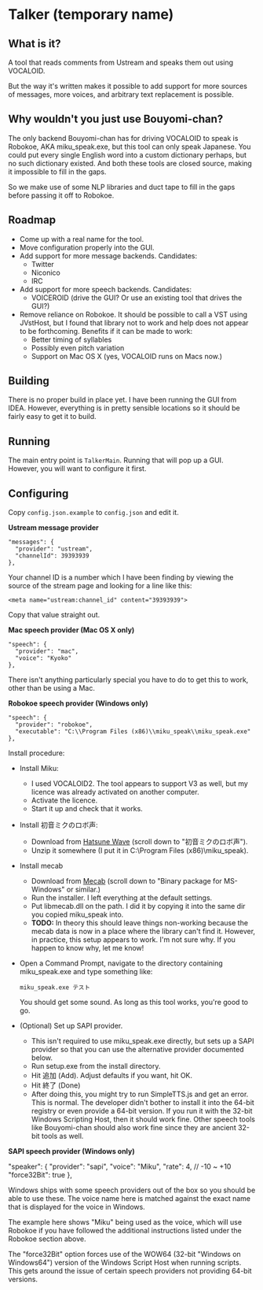Talker (temporary name)
=======================

What is it?
-----------

A tool that reads comments from Ustream and speaks them out using VOCALOID.

But the way it's written makes it possible to add support for more sources of messages,
more voices, and arbitrary text replacement is possible.

Why wouldn't you just use Bouyomi-chan?
---------------------------------------

The only backend Bouyomi-chan has for driving VOCALOID to speak is Robokoe, AKA miku_speak.exe,
but this tool can only speak Japanese. You could put every single English word into a custom
dictionary perhaps, but no such dictionary existed.
And both these tools are closed source, making it impossible to fill in the gaps.

So we make use of some NLP libraries and duct tape to fill in the gaps before passing it off to
Robokoe.

Roadmap
-------

* Come up with a real name for the tool.
* Move configuration properly into the GUI.
* Add support for more message backends. Candidates:
    * Twitter
    * Niconico
    * IRC
* Add support for more speech backends. Candidates:
    * VOICEROID (drive the GUI? Or use an existing tool that drives the GUI?)
* Remove reliance on Robokoe. It should be possible to call a VST using JVstHost,
  but I found that library not to work and help does not appear to be forthcoming.
  Benefits if it can be made to work:
    * Better timing of syllables
    * Possibly even pitch variation
    * Support on Mac OS X (yes, VOCALOID runs on Macs now.)

Building
--------

There is no proper build in place yet. I have been running the GUI from IDEA.
However, everything is in pretty sensible locations so it should be fairly easy to get it to build.

Running
-------

The main entry point is `TalkerMain`. Running that will pop up a GUI. However, you will want to configure it first.

Configuring
-----------

Copy `config.json.example` to `config.json` and edit it.

**Ustream message provider**

    "messages": {
      "provider": "ustream",
      "channelId": 39393939
    },

Your channel ID is a number which I have been finding by viewing the source of the stream page and looking for a line like this:

    <meta name="ustream:channel_id" content="39393939">

Copy that value straight out.

**Mac speech provider (Mac OS X only)**

    "speech": {
      "provider": "mac",
      "voice": "Kyoko"
    },

There isn't anything particularly special you have to do to get this to work, other than be using a Mac.

**Robokoe speech provider (Windows only)**

    "speech": {
      "provider": "robokoe",
      "executable": "C:\\Program Files (x86)\\miku_speak\\miku_speak.exe"
    },

Install procedure:

* Install Miku:
    * I used VOCALOID2. The tool appears to support V3 as well, but my licence was already activated on another computer.
    * Activate the licence.
    * Start it up and check that it works.
* Install 初音ミクのロボ声:
    * Download from [Hatsune Wave](http://www.geocities.jp/hatsune_wave/) (scroll down to "初音ミクのロボ声").
    * Unzip it somewhere (I put it in C:\Program Files (x86)\miku_speak\).
* Install mecab
    * Download from [Mecab](http://mecab.googlecode.com/svn/trunk/mecab/doc/index.html) (scroll down to "Binary package for MS-Windows" or similar.)
    * Run the installer. I left everything at the default settings.
    * Put libmecab.dll on the path. I did it by copying it into the same dir you copied miku_speak into.
    * **TODO:** In theory this should leave things non-working because the mecab data is now in a place where the library can't find it. However, in practice, this setup appears to work. I'm not sure why. If you happen to know why, let me know!
* Open a Command Prompt, navigate to the directory containing miku_speak.exe and type something like:

      miku_speak.exe テスト

    You should get some sound. As long as this tool works, you're good to go.
* (Optional) Set up SAPI provider.
    * This isn't required to use miku_speak.exe directly, but sets up a SAPI provider so that you can use
      the alternative provider documented below.
    * Run setup.exe from the install directory.
    * Hit 追加 (Add). Adjust defaults if you want, hit OK.
    * Hit 終了 (Done)
    * After doing this, you might try to run SimpleTTS.js and get an error. This is normal.
      The developer didn't bother to install it into the 64-bit registry or even provide a 64-bit version.
      If you run it with the 32-bit Windows Scripting Host, then it should work fine.
      Other speech tools like Bouyomi-chan should also work fine since they are ancient 32-bit tools as well.

**SAPI speech provider (Windows only)**

  "speaker": {
    "provider": "sapi",
    "voice": "Miku",
    "rate": 4, // -10 ~ +10
    "force32Bit": true
  },

Windows ships with some speech providers out of the box so you should be able to use these.
The voice name here is matched against the exact name that is displayed for the voice in Windows.

The example here shows "Miku" being used as the voice, which will use Robokoe if you have followed
the additional instructions listed under the Robokoe section above.

The "force32Bit" option forces use of the WOW64 (32-bit "Windows on Windows64") version of the
Windows Script Host when running scripts. This gets around the issue of certain speech providers
not providing 64-bit versions.

